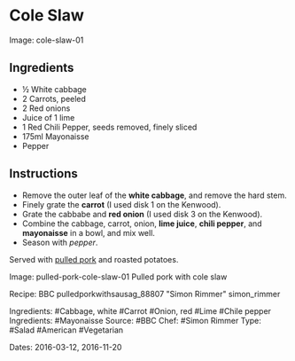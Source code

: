 # Cole Slaw

Image: cole-slaw-01

## Ingredients

* &half; White cabbage
* 2 Carrots, peeled
* 2 Red onions
* Juice of 1 lime
* 1 Red Chili Pepper, seeds removed, finely sliced
* 175ml Mayonaisse
* Pepper

## Instructions

* Remove the outer leaf of the **white cabbage**, and remove the hard stem.
* Finely grate the **carrot** (I used disk 1 on the Kenwood).
* Grate the cabbabe and **red onion** (I used disk 3 on the Kenwood).
* Combine the cabbage, carrot, onion, **lime juice**, **chili pepper**,
  and **mayonaisse** in a bowl, and mix well.
* Season with *pepper*.

Served with [pulled pork](2016-03-13_1-pulled-pork.html) and roasted potatoes.

Image: pulled-pork-cole-slaw-01 Pulled pork with cole slaw

Recipe: BBC pulledporkwithsausag_88807 "Simon Rimmer" simon_rimmer

Ingredients: #Cabbage, white #Carrot #Onion, red #Lime #Chile pepper
Ingredients: #Mayonaisse
Source: #BBC
Chef: #Simon Rimmer
Type: #Salad #American #Vegetarian

Dates: 2016-03-12, 2016-11-20
